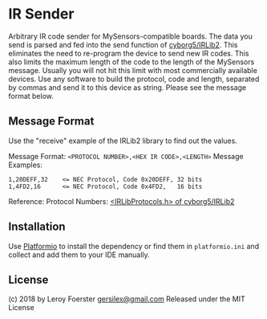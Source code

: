 IR Sender
=========

Arbitrary IR code sender for MySensors-compatible boards. The data you send is parsed and fed into
the send function of [cyborg5/IRLib2](https://github.com/cyborg5/IRLib2). This eliminates the need
to re-program the device to send new IR codes. This also limits the maximum length of the code to
the length of the MySensors message. Usually you will not hit this limit with most commercially
available devices. Use any software to build the protocol, code and length, separated by commas and
send it to this device as string. Please see the message format below.

Message Format
--------------

Use the "receive" example of the IRLib2 library to find out the values.

Message Format: `<PROTOCOL NUMBER>,<HEX IR CODE>,<LENGTH>`
Message Examples:

```plaintext
1,20DEFF,32    <= NEC Protocol, Code 0x20DEFF, 32 bits
1,4FD2,16      <= NEC Protocol, Code 0x4FD2,   16 bits
```

Reference: Protocol Numbers: [<IRLibProtocols.h> of cyborg5/IRLib2](https://github.com/cyborg5/IRLib2/blob/master/IRLibProtocols/IRLibProtocols.h)

Installation
------------

Use [Platformio](https://platformio.org/) to install the dependency or find them in `platformio.ini` and collect and add them to your IDE manually.

License
-------

(c) 2018 by Leroy Foerster <gersilex@gmail.com>
Released under the MIT License
